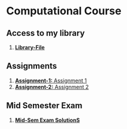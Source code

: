 # Computational Course

## Access to my library
1. [**Library-File**](library/library.py)
## Assignments
1. [**Assignment-1:** Assignment 1](Assignments/assignment1.ipynb)
2. [**Assignment-2:** Assignment 2](Assignments/assignment2.ipynb)
## Mid Semester Exam
1. [**Mid-Sem Exam SolutionS**](MidSem_Exam.ipynb)